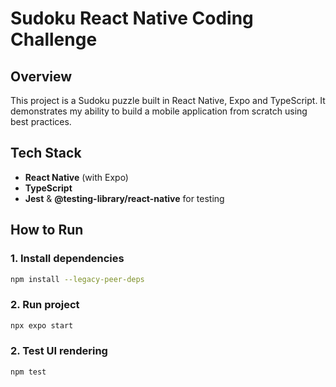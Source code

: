 # Sudoku React Native Coding Challenge

## Overview

This project is a Sudoku puzzle built in React Native, Expo and TypeScript. It demonstrates my ability to build a mobile application from scratch using best practices.

## Tech Stack

- **React Native** (with Expo)
- **TypeScript**
- **Jest** & **@testing-library/react-native** for testing

## How to Run

### 1. Install dependencies

```bash
npm install --legacy-peer-deps
```

### 2. Run project

```bash
npx expo start
```

### 2. Test UI rendering

```bash
npm test
```
